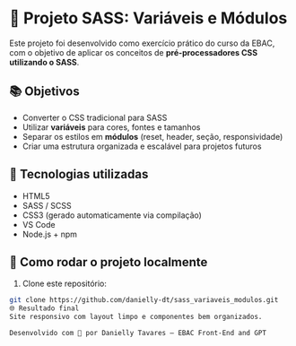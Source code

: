 # 🧶 Projeto SASS: Variáveis e Módulos

Este projeto foi desenvolvido como exercício prático do curso da EBAC, com o objetivo de aplicar os conceitos de **pré-processadores CSS utilizando o SASS**.

## 📚 Objetivos

- Converter o CSS tradicional para SASS
- Utilizar **variáveis** para cores, fontes e tamanhos
- Separar os estilos em **módulos** (reset, header, seção, responsividade)
- Criar uma estrutura organizada e escalável para projetos futuros

## 🧰 Tecnologias utilizadas

- HTML5
- SASS / SCSS
- CSS3 (gerado automaticamente via compilação)
- VS Code
- Node.js + npm

## 🚀 Como rodar o projeto localmente

1. Clone este repositório:
```bash
git clone https://github.com/danielly-dt/sass_variaveis_modulos.git
🌐 Resultado final
Site responsivo com layout limpo e componentes bem organizados.

Desenvolvido com 💜 por Danielly Tavares — EBAC Front-End and GPT
